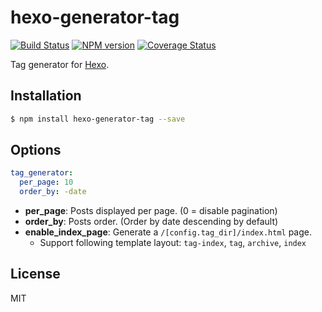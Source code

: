 # hexo-generator-tag

[![Build Status](https://github.com/hexojs/hexo-generator-tag/workflows/Tester/badge.svg)](https://github.com/hexojs/hexo-generator-tag/actions?query=workflow%3ATester)
[![NPM version](https://badge.fury.io/js/hexo-generator-tag.svg)](https://www.npmjs.com/package/hexo-generator-tag)
[![Coverage Status](https://img.shields.io/coveralls/hexojs/hexo-generator-tag.svg)](https://coveralls.io/r/hexojs/hexo-generator-tag?branch=master)

Tag generator for [Hexo].

## Installation

``` bash
$ npm install hexo-generator-tag --save
```

## Options

``` yaml
tag_generator:
  per_page: 10
  order_by: -date
```

- **per_page**: Posts displayed per page. (0 = disable pagination)
- **order_by**: Posts order. (Order by date descending by default)
- **enable_index_page**: Generate a `/[config.tag_dir]/index.html` page.
  - Support following template layout: `tag-index`, `tag`, `archive`, `index`

## License

MIT

[Hexo]: https://hexo.io/
